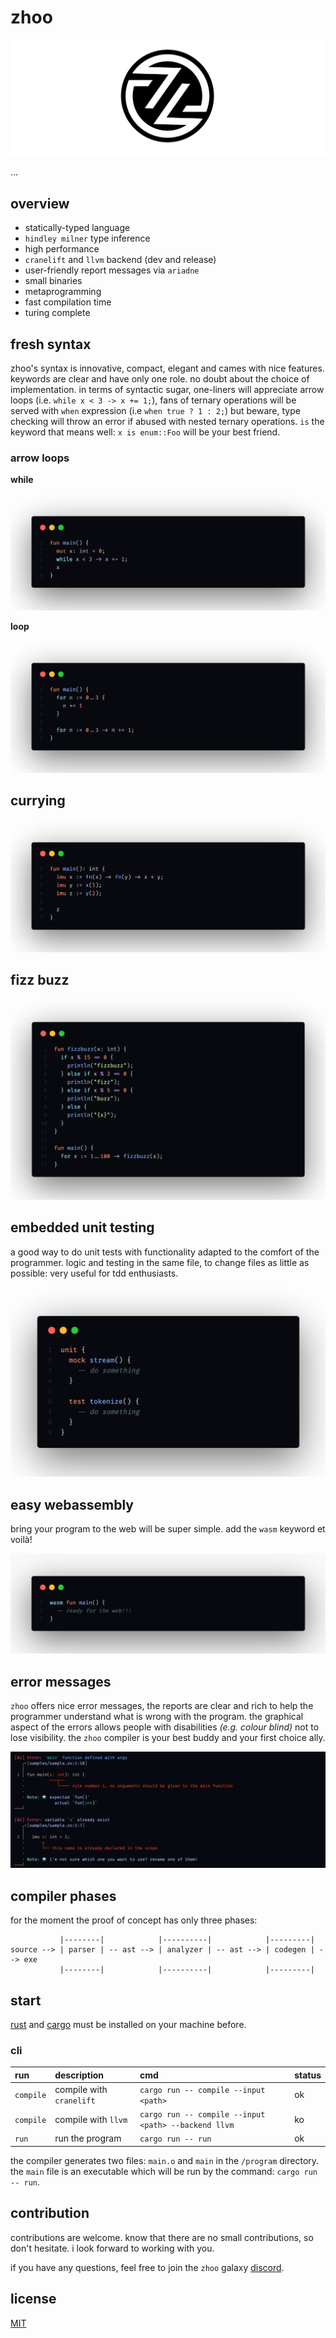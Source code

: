 # zhoo

<p align="center">
  <img src="./misc/logo/zhoo-logo-black.png" />
</p>

...

## overview

- statically-typed language
- `hindley milner` type inference
- high performance
- `cranelift` and `llvm` backend (dev and release)
- user-friendly report messages via `ariadne`
- small binaries
- metaprogramming
- fast compilation time
- turing complete

## fresh syntax

zhoo's syntax is innovative, compact, elegant and cames with nice features. keywords are clear and have only one role. no doubt about the choice of implementation. in terms of syntactic sugar, one-liners will appreciate arrow loops (i.e. `while x < 3 -> x += 1;`), fans of ternary operations will be served with `when` expression (i.e `when true ? 1 : 2;`) but beware, type checking will throw an error if abused with nested ternary operations. `is` the keyword that means well: `x is enum::Foo` will be your best friend.

### arrow loops

**while**

<p align="center">
  <img src="./misc/overview/zhoo-arrow-while.png" />
</p>

**loop**

<p align="center">
  <img src="./misc/overview/zhoo-loop.png" />
</p>

## currying

<p align="center">
  <img src="./misc/overview/zhoo-currying.png" />
</p>

## fizz buzz

<p align="center">
  <img src="./misc/overview/zhoo-fizz-buzz.png" />
</p>

## embedded unit testing

a good way to do unit tests with functionality adapted to the comfort of the programmer. logic and testing in the same file, to change files as little as possible: very useful for tdd enthusiasts.

<p align="center">
  <img src="./misc/overview/zhoo-unit-testing.png" />
</p>

## easy webassembly

bring your program to the web will be super simple. add the `wasm` keyword et voilà!

<p align="center">
  <img src="./misc/overview/zhoo-wasm.png" />
</p>

## error messages

`zhoo` offers nice error messages, the reports are clear and rich to help the programmer understand what is wrong with the program. the graphical aspect of the errors allows people with disabilities *(e.g. colour blind)* not to lose visibility. the `zhoo` compiler is your best buddy and your first choice ally.

<p align="center">
  <img src="./misc/overview/zhoo-report-errors.png" />
</p>

## compiler phases

for the moment the proof of concept has only three phases:

```
           |--------|            |----------|            |---------|
source --> | parser | -- ast --> | analyzer | -- ast --> | codegen | --> exe
           |--------|            |----------|            |---------|
```

## start

[rust](https://www.rust-lang.org/tools/install) and [cargo](https://doc.rust-lang.org/cargo/getting-started/installation.html) must be installed on your machine before.

### cli

| run       | description              | cmd                                                  | status |
|:----------|:-------------------------|:-----------------------------------------------------|:-------|
| `compile` | compile with `cranelift` | `cargo run -- compile --input <path>`                | ok     |
| `compile` | compile with `llvm`      | `cargo run -- compile --input <path> --backend llvm` | ko     |
| `run`     | run the program          | `cargo run -- run`                                   | ok     |

the compiler generates two files: `main.o` and `main` in the `/program` directory. the `main` file is an executable which will be run by the command: `cargo run -- run`.

## contribution

contributions are welcome. know that there are no small contributions, so don't hesitate. i look forward to working with you.

if you have any questions, feel free to join the `zhoo` galaxy [discord](https://discord.gg/5dBTWgvb).

## license

[MIT](./LICENSE)
